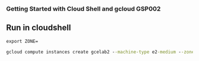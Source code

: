 ### Getting Started with Cloud Shell and gcloud GSP002
## Run in cloudshell
```cmd
export ZONE=

gcloud compute instances create gcelab2 --machine-type e2-medium --zone $ZONE
```
